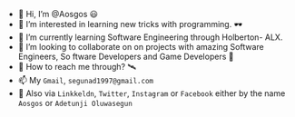 - 👋 Hi, I’m @Aosgos 😃
- 👀 I’m interested in learning new tricks with programming. 🕶
- 🌱 I’m currently learning Software Engineering through Holberton- ALX.
- 💞️ I’m looking to collaborate on on projects with amazing Software Engineers, So
ftware Developers and Game Developers 📶
-  📡 How to reach me through? 🛰
-  📫 My `Gmail`, `segunad1997@gmail.com`
- 🔭 Also via `Linkkeldn`, `Twitter`, `Instagram` or `Facebook` either by the name `Aosgos` or `Adetunji Oluwasegun`

<!---
Aosgos/Aosgos is a ✨ special ✨ repository because its `README.md` (this file) appears on your GitHub profile.
You can click the Preview link to take a look at your changes.
--->
